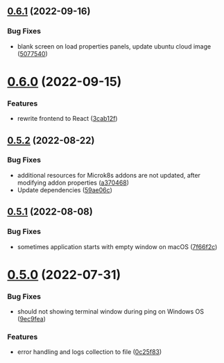 ## [0.6.1](https://github.com/dsieradzki/k4prox/compare/v0.6.0...v0.6.1) (2022-09-16)


### Bug Fixes

* blank screen on load properties panels, update ubuntu cloud image ([5077540](https://github.com/dsieradzki/k4prox/commit/50775401dcf796dd06e7a14a8c3e517a02260ccb))



# [0.6.0](https://github.com/dsieradzki/k4prox/compare/v0.5.2...v0.6.0) (2022-09-15)


### Features

* rewrite frontend to React ([3cab12f](https://github.com/dsieradzki/k4prox/commit/3cab12ffe45f507a608bc3725a45415026388ada))



## [0.5.2](https://github.com/dsieradzki/k4prox/compare/v0.5.1...v0.5.2) (2022-08-22)


### Bug Fixes

* additional resources for Microk8s addons are not updated, after modifying addon properties ([a370468](https://github.com/dsieradzki/k4prox/commit/a3704687a775a6396e0a51829963f03e4d7bf6ac))
* Update dependencies ([59ae06c](https://github.com/dsieradzki/k4prox/commit/59ae06cd781602dc4864c67e14d1cf86c62ca865))



## [0.5.1](https://github.com/dsieradzki/k4prox/compare/v0.5.0...v0.5.1) (2022-08-08)


### Bug Fixes

* sometimes application starts with empty window on macOS ([7f66f2c](https://github.com/dsieradzki/k4prox/commit/7f66f2cf2b40209bf7662f7a567b1c7a4ba6ad43))



# [0.5.0](https://github.com/dsieradzki/k4prox/compare/v0.4.0...v0.5.0) (2022-07-31)


### Bug Fixes

* should not showing terminal window during ping on Windows OS ([9ec9fea](https://github.com/dsieradzki/k4prox/commit/9ec9fead556f371c6f15db8bc63d98c1c5cd3fbf))


### Features

* error handling and logs collection to file ([0c25f83](https://github.com/dsieradzki/k4prox/commit/0c25f83f7dd54389f384788ffcd7237455c87eda))



